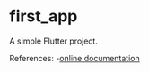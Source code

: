 # first_app

A simple Flutter project.


References:
-[online documentation](https://flutter.dev/docs)
